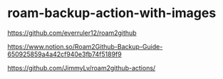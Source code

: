 # roam-backup-action-with-images

https://github.com/everruler12/roam2github

https://www.notion.so/Roam2Github-Backup-Guide-650925859a4a42cf940e3fb74f5189f9

https://github.com/JimmyLv/roam2github-actions/
